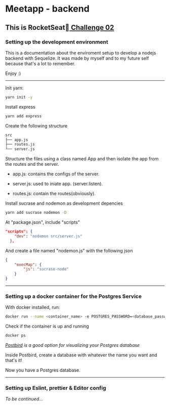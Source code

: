 # Meetapp - backend

## This is RocketSeat:rocket:<a href="https://github.com/Rocketseat/bootcamp-gostack-desafio-02/blob/master/README.md#desafio-02-iniciando-aplica%C3%A7%C3%A3o"> Challenge 02</a>

### Setting up the development environment

This is a documentation about the enviroment setup to develop a nodejs backend with Sequelize. It was made by myself and to my future self because that's a lot to remember.

Enjoy :)

---

Init yarn:

```bash
yarn init -y
```

Install express

```bash
yarn add express
```

Create the following structure

```bash
src
├── app.js
├── routes.js
└── server.js
```

Structure the files using a class named App and then isolate the app from the routes and the server.

* app.js: contains the configs of the server.

* server.js: used to iniate app. (server.listen).

* routes.js: contain the routes(obviously).

Install sucrase and nodemon as development depencies

```bash
yarn add sucrase nodemon -D
```

At "package.json", include "scripts"

```json
"scripts": {
    "dev": "nodemon src/server.js"
  },
```

And create a file named "nodemon.js" with the following json

```json
{
    "execMap": {
        "js": "sucrase-node"
    }
}
```

---

### Setting up a docker container for the Postgres Service

With docker installed, run:

```bash
docker run --name <container_name> -e POSTGRES_PASSWORD=<database_password> -p 5432:5432 -d postgres
```

Check if the container is up and running

```bash
docker ps
```

_<a href="https://electronjs.org/apps/postbird">Postbird</a> is a good option for visualizing your Postgres database_

Inside Postbird, create a database with whatever the name you want and that's it!

Now you have a Postgres database.

---

### Setting up Eslint, prettier & Editor config


_To be continued..._

